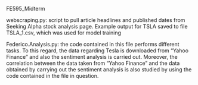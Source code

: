 
FE595_Midterm

webscraping.py: script to pull article headlines and published dates from Seeking Alpha stock analysis page. Example output for TSLA saved to file TSLA_1.csv, which was used for model training

Federico.Analysis.py: the code contained in this file performs different tasks. To this regard, the data regarding Tesla is downloaded from “Yahoo Finance” and also the sentiment analysis is carried out. Moreover, the correlation between the data taken from “Yahoo Finance” and the data obtained by carrying out the sentiment analysis is also studied by using the code contained in the file in question.
